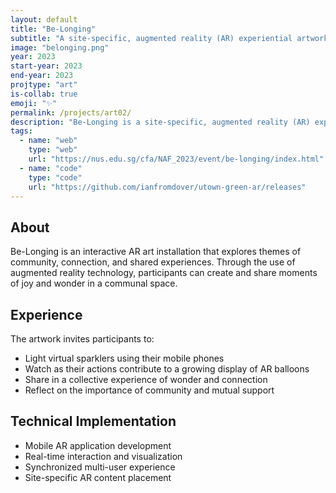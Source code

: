 ```yaml
---
layout: default
title: "Be-Longing"
subtitle: "A site-specific, augmented reality (AR) experiential artwork"
image: "belonging.png"
year: 2023
start-year: 2023
end-year: 2023
projtype: "art"
is-collab: true
emoji: "✨"
permalink: /projects/art02/
description: "Be-Longing is a site-specific, augmented reality (AR) experiential artwork on UTown Green that invites you to slow down and enjoy life as a community. This interactive experience lets participants 'light' AR sparklers using their mobile phones. As more AR sparklers are lighted, more AR balloons are floated in the sky – personifying the beauty of humanity, lifting and supporting each other in times of uncertainty."
tags:
  - name: "web"
    type: "web"
    url: "https://nus.edu.sg/cfa/NAF_2023/event/be-longing/index.html"
  - name: "code"
    type: "code"
    url: "https://github.com/ianfromdover/utown-green-ar/releases"
---
```


## About

Be-Longing is an interactive AR art installation that explores themes of community, connection, and shared experiences. Through the use of augmented reality technology, participants can create and share moments of joy and wonder in a communal space.

## Experience

The artwork invites participants to:
- Light virtual sparklers using their mobile phones
- Watch as their actions contribute to a growing display of AR balloons
- Share in a collective experience of wonder and connection
- Reflect on the importance of community and mutual support

## Technical Implementation

- Mobile AR application development
- Real-time interaction and visualization
- Synchronized multi-user experience
- Site-specific AR content placement 